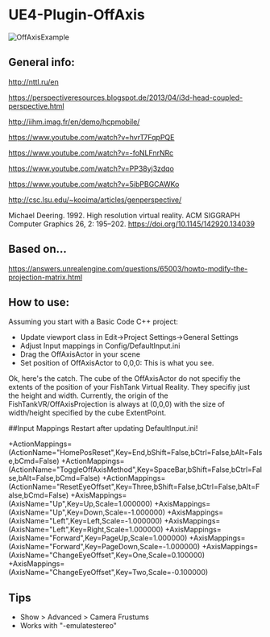 # UE4-Plugin-OffAxis

![OffAxisExample](https://thumbs.gfycat.com/VastFewFruitfly-max-14mb.gif)




## General info: 

http://nttl.ru/en

https://perspectiveresources.blogspot.de/2013/04/i3d-head-coupled-perspective.html

http://iihm.imag.fr/en/demo/hcpmobile/

https://www.youtube.com/watch?v=hvrT7FqpPQE

https://www.youtube.com/watch?v=-foNLFnrNRc

https://www.youtube.com/watch?v=PP38yj3zdqo

https://www.youtube.com/watch?v=5ibPBGCAWKo

http://csc.lsu.edu/~kooima/articles/genperspective/

Michael Deering. 1992. High resolution virtual reality. ACM SIGGRAPH Computer Graphics 26, 2: 195–202. https://doi.org/10.1145/142920.134039

## Based on...
https://answers.unrealengine.com/questions/65003/howto-modify-the-projection-matrix.html

## How to use:
Assuming you start with a Basic Code C++ project:
- Update viewport class in Edit->Project Settings->General Settings 
- Adjust Input mappings in Config/DefaultInput.ini
- Drag the OffAxisActor in your scene
- Set position of OffAxisActor to 0,0,0: This is what you see.

Ok, here's the catch. The cube of the OffAxisActor do not specifiy the extents of the position of your FishTank Virtual Reality. They specifiy just the height and width. Currently, the origin of the FishTankVR/OffAxisProjection is always at (0,0,0) with the size of width/height specified by the cube ExtentPoint.



##Input Mappings
Restart after updating DefaultInput.ini!

+ActionMappings=(ActionName="HomePosReset",Key=End,bShift=False,bCtrl=False,bAlt=False,bCmd=False)
+ActionMappings=(ActionName="ToggleOffAxisMethod",Key=SpaceBar,bShift=False,bCtrl=False,bAlt=False,bCmd=False)
+ActionMappings=(ActionName="ResetEyeOffset",Key=Three,bShift=False,bCtrl=False,bAlt=False,bCmd=False)
+AxisMappings=(AxisName="Up",Key=Up,Scale=1.000000)
+AxisMappings=(AxisName="Up",Key=Down,Scale=-1.000000)
+AxisMappings=(AxisName="Left",Key=Left,Scale=-1.000000)
+AxisMappings=(AxisName="Left",Key=Right,Scale=1.000000)
+AxisMappings=(AxisName="Forward",Key=PageUp,Scale=1.000000)
+AxisMappings=(AxisName="Forward",Key=PageDown,Scale=-1.000000)
+AxisMappings=(AxisName="ChangeEyeOffset",Key=One,Scale=0.100000)
+AxisMappings=(AxisName="ChangeEyeOffset",Key=Two,Scale=-0.100000)

## Tips
* Show > Advanced > Camera Frustums
* Works with "-emulatestereo"


